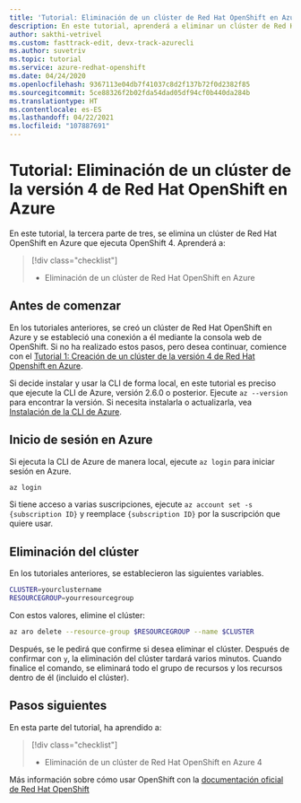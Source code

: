 ```yaml
---
title: 'Tutorial: Eliminación de un clúster de Red Hat OpenShift en Azure'
description: En este tutorial, aprenderá a eliminar un clúster de Red Hat OpenShift en Azure mediante la CLI de Azure
author: sakthi-vetrivel
ms.custom: fasttrack-edit, devx-track-azurecli
ms.author: suvetriv
ms.topic: tutorial
ms.service: azure-redhat-openshift
ms.date: 04/24/2020
ms.openlocfilehash: 9367113e04db7f41037c8d2f137b72f0d2382f85
ms.sourcegitcommit: 5ce88326f2b02fda54dad05df94cf0b440da284b
ms.translationtype: HT
ms.contentlocale: es-ES
ms.lasthandoff: 04/22/2021
ms.locfileid: "107887691"
---
```

# <a name="tutorial-delete-an-azure-red-hat-openshift-4-cluster"></a>Tutorial: Eliminación de un clúster de la versión 4 de Red Hat OpenShift en Azure

En este tutorial, la tercera parte de tres, se elimina un clúster de Red Hat OpenShift en Azure que ejecuta OpenShift 4. Aprenderá a:

> [!div class="checklist"]
> * Eliminación de un clúster de Red Hat OpenShift en Azure


## <a name="before-you-begin"></a>Antes de comenzar

En los tutoriales anteriores, se creó un clúster de Red Hat OpenShift en Azure y se estableció una conexión a él mediante la consola web de OpenShift. Si no ha realizado estos pasos, pero desea continuar, comience con el [Tutorial 1: Creación de un clúster de la versión 4 de Red Hat Openshift en Azure](tutorial-create-cluster.md).

Si decide instalar y usar la CLI de forma local, en este tutorial es preciso que ejecute la CLI de Azure, versión 2.6.0 o posterior. Ejecute `az --version` para encontrar la versión. Si necesita instalarla o actualizarla, vea [Instalación de la CLI de Azure](/cli/azure/install-azure-cli).

## <a name="sign-in-to-azure"></a>Inicio de sesión en Azure

Si ejecuta la CLI de Azure de manera local, ejecute `az login` para iniciar sesión en Azure.

```bash
az login
```

Si tiene acceso a varias suscripciones, ejecute `az account set -s {subscription ID}` y reemplace `{subscription ID}` por la suscripción que quiere usar.

## <a name="delete-the-cluster"></a>Eliminación del clúster

En los tutoriales anteriores, se establecieron las siguientes variables.

```bash
CLUSTER=yourclustername
RESOURCEGROUP=yourresourcegroup
```

Con estos valores, elimine el clúster:

```bash
az aro delete --resource-group $RESOURCEGROUP --name $CLUSTER
```

Después, se le pedirá que confirme si desea eliminar el clúster. Después de confirmar con `y`, la eliminación del clúster tardará varios minutos. Cuando finalice el comando, se eliminará todo el grupo de recursos y los recursos dentro de él (incluido el clúster).

## <a name="next-steps"></a>Pasos siguientes

En esta parte del tutorial, ha aprendido a:
> [!div class="checklist"]
> * Eliminación de un clúster de Red Hat OpenShift en Azure 4

Más información sobre cómo usar OpenShift con la [documentación oficial de Red Hat OpenShift](https://docs.openshift.com/container-platform/4.6/welcome/index.html)
